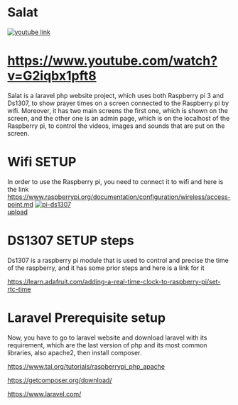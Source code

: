 # Salat

[![youtube link](http://img.youtube.com/vi/G2iqbx1pft8/0.jpg)](https://www.youtube.com/watch?v=G2iqbx1pft8) 
# https://www.youtube.com/watch?v=G2iqbx1pft8


Salat is a laravel php website project, which uses both Raspberry pi 3 and Ds1307, to show prayer times on a screen connected to the Raspberry pi by wifi. Moreover, it has two main screens the first one, which is shown on the screen, and the other one is an admin page, which is on the localhost of the Raspberry pi, to control the videos, images and sounds that are put on the screen. 


# Wifi SETUP
In order to use the Raspberry pi, you need to connect it to wifi and here is the link
https://www.raspberrypi.org/documentation/configuration/wireless/access-point.md
<a href="https://ibb.co/GH8c4pc"><img src="https://i.ibb.co/wcPMFgM/pi-ds1307.jpg" alt="pi-ds1307" border="0"></a><br /><a target='_blank' href='https://imgbb.com/'>upload</a><br />
# DS1307  SETUP steps
Ds1307 is a raspberry pi module that is used to control and precise the time of the raspberry, and it has some prior steps and here is a link for it

https://learn.adafruit.com/adding-a-real-time-clock-to-raspberry-pi/set-rtc-time

# Laravel Prerequisite setup
Now, you have  to go to laravel website and download laravel with its requirement, which are the last version of php and its most common libraries, also apache2, then install composer.

https://www.tal.org/tutorials/raspberrypi_php_apache

https://getcomposer.org/download/

https://www.laravel.com/

